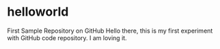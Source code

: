 # helloworld
First Sample Repository on GitHub
Hello there, this is my first experiment with GitHub code repository. I am loving it. 
